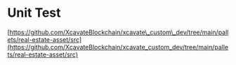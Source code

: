 # Unit Test

[https://github.com/XcavateBlockchain/xcavate\_custom\_dev/tree/main/pallets/real-estate-asset/src](https://github.com/XcavateBlockchain/xcavate_custom_dev/tree/main/pallets/real-estate-asset/src)
